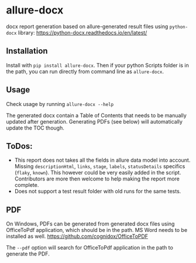 # allure-docx
docx report generation based on allure-generated result files using `python-docx` library:
https://python-docx.readthedocs.io/en/latest/

## Installation
Install with `pip install allure-docx`. Then if your python Scripts folder is in the path, you can run directly from command line as `allure-docx`.

## Usage
Check usage by running `allure-docx --help`

The generated docx contain a Table of Contents that needs to be manually updated after generation. Generating PDFs (see below) will automatically update the TOC though.

## ToDos:
- This report does not takes all the fields in allure data model into account. Missing `descriptionHtml`, `links`, `stage`, `labels`, `statusDetails` specifics (`flaky`, `known`). This however could be very easily added in the script. Contributors are more then welcome to help making the report more complete.
- Does not support a test result folder with old runs for the same tests.

## PDF
On Windows, PDFs can be generated from generated docx files using OfficeToPdf application, which should be in the path. MS Word needs to be installed as well.
https://github.com/cognidox/OfficeToPDF

The `--pdf` option will search for OfficeToPdf application in the path to generate the PDF.
